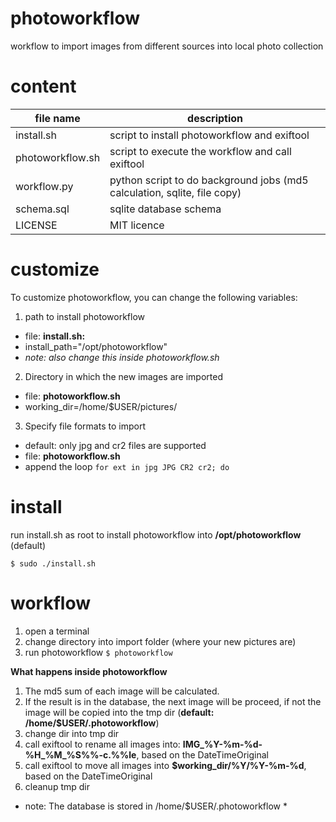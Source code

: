 # photoworkflow
workflow to import images from different sources into local photo collection

# content
| file name  | description |
| ------------- | ------------- |
| install.sh | script to install photoworkflow and exiftool |
| photoworkflow.sh  | script to execute the workflow  and call exiftool |
| workflow.py | python script to do background jobs (md5 calculation, sqlite, file copy) |
| schema.sql | sqlite database schema |
| LICENSE | MIT licence |

# customize
To customize photoworkflow, you can change the following variables:

1. path to install photoworkflow
  * file: **install.sh:**
  * install_path="/opt/photoworkflow"
  * *note: also change this inside photoworkflow.sh*

2. Directory in which the new images are imported 
  * file: **photoworkflow.sh**
  * working_dir=/home/$USER/pictures/
  
3. Specify file formats to import
  * default: only jpg and cr2 files are supported
  * file: **photoworkflow.sh**
  * append the loop `for ext in jpg JPG CR2 cr2; do`

# install

run install.sh as root to install photoworkflow into **/opt/photoworkflow** (default)

`$ sudo ./install.sh`

# workflow

1. open a terminal
2. change directory into import folder (where your new pictures are)
3. run photoworkflow   `$ photoworkflow`

**What happens inside photoworkflow**

1. The md5 sum of each image will be calculated.
2. If the result is in the database, the next image will be proceed, if not the image will be copied into the tmp dir (**default: /home/$USER/.photoworkflow**)
3. change dir into tmp dir
4. call exiftool to rename all images into: **IMG_%Y-%m-%d-%H_%M_%S%%-c.%%le**, based on the DateTimeOriginal
5. call exiftool to move all images into **$working_dir/%Y/%Y-%m-%d**, based on the DateTimeOriginal
6. cleanup tmp dir

* note: The database is stored in /home/$USER/.photoworkflow *
